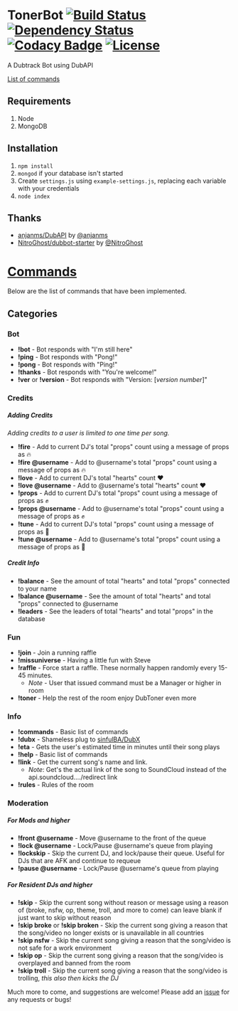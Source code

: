 # TonerBot [![Build Status](https://travis-ci.org/coryshaw1/SteveBot.svg?branch=master)](https://travis-ci.org/coryshaw1/SteveBot) [![Dependency Status](https://david-dm.org/coryshaw1/SteveBot.svg)](https://david-dm.org/coryshaw1/SteveBot) [![Codacy Badge](https://api.codacy.com/project/badge/grade/95e8bcaa4add460fb05bba63c79986c1)](https://www.codacy.com/app/cory-shaw-dev/SteveBot) [![License](http://img.shields.io/:license-mit-blue.svg)](https://github.com/coryshaw1/SteveBot/blob/master/LICENSE)
A Dubtrack Bot using DubAPI

[List of commands](#commands)

## Requirements
1. Node
2. MongoDB

## Installation
1. `npm install`
2. `mongod` if your database isn't started
3. Create `settings.js` using `example-settings.js`, replacing each variable with your credentials
4. `node index`

## Thanks
* [anjanms/DubAPI](https://github.com/anjanms/DubAPI) by [@anjanms](https://github.com/anjanms)
* [NitroGhost/dubbot-starter](https://github.com/NitroGhost/dubbot-starter) by [@NitroGhost](https://github.com/NitroGhost)

# [Commands](#commands)
Below are the list of commands that have been implemented.
## Categories

### Bot

* **!bot** - Bot responds with "I'm still here"
* **!ping** - Bot responds with "Pong!"
* **!pong** - Bot responds with "Ping!"
* **!thanks** - Bot responds with "You're welcome!"
* **!ver** or **!version** - Bot responds with "Version: [*version number*]"

### Credits

##### Adding Credits
*Adding credits to a user is limited to one time per song.*
* **!fire** - Add to current DJ's total "props" count using a message of props as :fire:
* **!fire @username** - Add to @username's total "props" count using a message of props as :fire:
* **!love** - Add to current DJ's total "hearts" count :heart:
* **!love @username** - Add to @username's total "hearts" count :heart:
* **!props** - Add to current DJ's total "props" count using a message of props as :fist:
* **!props @username** - Add to @username's total "props" count using a message of props as :fist:
* **!tune** - Add to current DJ's total "props" count using a message of props as :musical_note:
* **!tune @username** - Add to @username's total "props" count using a message of props as :musical_note:
 
##### Credit Info
* **!balance** - See the amount of total "hearts" and total "props" connected to your name
* **!balance @username** - See the amount of total "hearts" and total "props" connected to @username
* **!leaders** - See the leaders of total "hearts" and total "props" in the database

### Fun
* **!join** - Join a running raffle
* **!missuniverse** - Having a little fun with Steve
* **!raffle** - Force start a raffle. These normally happen randomly every 15-45 minutes.
    * *Note* - User that issued command must be a Manager or higher in room  
* **!toner** - Help the rest of the room enjoy DubToner even more

### Info
* **!commands** - Basic list of commands
* **!dubx** - Shameless plug to [sinfulBA/DubX](https://github.com/sinfulBA/DubX-Script)
* **!eta** - Gets the user's estimated time in minutes until their song plays
* **!help** - Basic list of commands
* **!link** - Get the current song's name and link. 
    * *Note*: Get's the actual link of the song to SoundCloud instead of the api.soundcloud..../redirect link
* **!rules** - Rules of the room

### Moderation
##### For Mods and higher
* **!front @username** - Move @username to the front of the queue
* **!lock @username** - Lock/Pause @username's queue from playing
* **!lockskip** - Skip the current DJ, and lock/pause their queue. Useful for DJs that are AFK and continue to requeue
* **!pause @username** - Lock/Pause @username's queue from playing

##### For Resident DJs and higher
* **!skip** - Skip the current song without reason or message using a reason of (broke, nsfw, op, theme, troll, and more to come) can leave blank if just want to skip without reason
* **!skip broke** or **!skip broken** - Skip the current song giving a reason that the song/video no longer exists or is unavailable in all countries 
* **!skip nsfw** - Skip the current song giving a reason that the song/video is not safe for a work environment
* **!skip op** - Skip the current song giving a reason that the song/video is overplayed and banned from the room
* **!skip troll** - Skip the current song giving a reason that the song/video is trolling, *this also then kicks the DJ*


Much more to come, and suggestions are welcome! Please add an [issue](https://github.com/coryshaw1/SteveBot/issues) for any requests or bugs!
